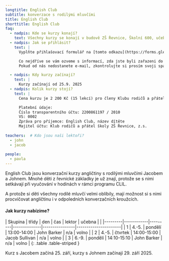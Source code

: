 ```yaml
---
longtitle: English Club
subtitle: konverzace s rodilými mluvčími
title: English Club
shorttitle: English Club
faq:
  - nadpis: Kde se kurzy konají? 
    text: Všechny kurzy se konají v budově ZŠ Řevnice, Školní 600, učebna bude upřesněna
  - nadpis: Jak se přihlásit?
    text: |
      Vyplňte přihlašovací formulář na [tomto odkazu](https://forms.gle/WnMQxHLCKUTicuNW6).

      Co nejdříve se vám ozveme s informací, zda jste byli zařazeni do kurzu (maximální počet dětí v kurzu je deset).  
      Pokud od nás nedostanete e-mail, zkontrolujte si prosím svoji spamovou schránku. 

  - nadpis: Kdy kurzy začínají?
    text: |
      Kurzy začínají od 25.9. 2025
  - nadpis: Kolik kurzy stojí? 
    text: |
      Cena kurzu je 2 200 Kč (15 lekcí) pro členy Klubu rodičů a přátel školy ZŠ Řevnice, 2 500 Kč pro nečleny.

      Platební údaje:  
      Číslo transparentního účtu: 2200861197 / 2010  
      VS: 0002  
      Zpráva pro příjemce: English Club, název dítěte  
      Majitel účtu: Klub rodičů a přátel školy ZŠ Řevnice, z.s.
      
teachers:  # Kdo jsou naši lektoři?
  - john
  - jacob
    
people:
  - pavla
---
```

English Club jsou konverzační kurzy angličtiny s rodilými mluvčími Jacobem a Johnem.  Mnohé děti z řevnické základky je už znají, protože se s nimi setkávají při vyučování v hodinách v rámci programu CLIL.

A protože si děti všechny rodilé mluvčí velmi oblíbily, mají možnost si s nimi procvičovat angličtinu i v odpoledních konverzačních kroužcích. 

#### Jak kurzy nabízíme?

| Skupina | třídy      | den     | čas          | lektor         | učebna     |         |
|---------|------------|---------|--------------|----------------|----------------------|
| 1       | 4.-5.      | pondělí | 13:00-14:00  | John Barker	   | n/a        |  volno  |
| 2       | 4.-5.      | čtvrtek | 14:00-15:00  | Jacob Sullivan | n/a        |  volno  |
| 3       | 6.-9.      | pondělí | 14:10-15:10  | John Barker	   | n/a        |  volno  |
{: .table .table-striped }

Kurz s Jacobem začíná 25. září, kurzy s Johnem začínají 29. září 2025. 
 
